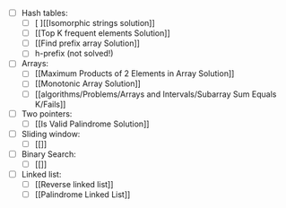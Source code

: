 - [ ] Hash tables:
	- [ ] [ ][[Isomorphic strings solution]]
	- [ ] [[Top K frequent elements Solution]]
	- [ ] [[Find prefix array Solution]]
	- [ ] h-prefix (not solved!)

- [ ] Arrays:
	- [ ] [[Maximum Products of 2 Elements in Array Solution]]
	- [ ] [[Monotonic Array Solution]]
	- [ ] [[algorithms/Problems/Arrays and Intervals/Subarray Sum Equals K/Fails]]

- [ ] Two pointers:
	- [ ] [[Is Valid Palindrome Solution]]

- [ ] Sliding window:
	- [ ] [[]]

- [ ] Binary Search:
	- [ ] [[]]
	
- [ ] Linked list:
	- [ ] [[Reverse linked list]]
	- [ ] [[Palindrome Linked List]]
